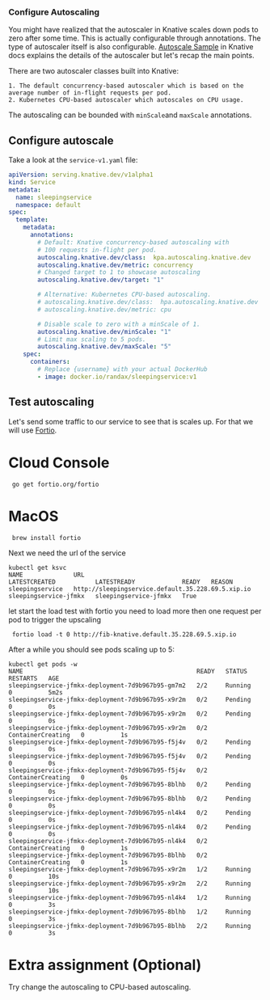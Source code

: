 ### Configure Autoscaling

You might have realized that the autoscaler in Knative scales down pods to zero after some time. This is actually configurable through annotations. The type of autoscaler itself is also configurable. [Autoscale Sample][autoscale-sample] in Knative docs explains the details of the autoscaler but let's recap the main points.

There are two autoscaler classes built into Knative:

    1. The default concurrency-based autoscaler which is based on the average number of in-flight requests per pod.
    2. Kubernetes CPU-based autoscaler which autoscales on CPU usage.

The autoscaling can be bounded with `minScale`and `maxScale` annotations.

[autoscale-sample]: https://knative.dev/docs/serving/samples/autoscale-go/index.html 


## Configure autoscale 

Take a look at the `service-v1.yaml` file:

```yaml
apiVersion: serving.knative.dev/v1alpha1
kind: Service
metadata:
  name: sleepingservice
  namespace: default
spec:
  template:
    metadata:
      annotations:
        # Default: Knative concurrency-based autoscaling with
        # 100 requests in-flight per pod.
        autoscaling.knative.dev/class:  kpa.autoscaling.knative.dev
        autoscaling.knative.dev/metric: concurrency
        # Changed target to 1 to showcase autoscaling
        autoscaling.knative.dev/target: "1"

        # Alternative: Kubernetes CPU-based autoscaling.
        # autoscaling.knative.dev/class:  hpa.autoscaling.knative.dev
        # autoscaling.knative.dev/metric: cpu

        # Disable scale to zero with a minScale of 1.
        autoscaling.knative.dev/minScale: "1"
        # Limit max scaling to 5 pods.
        autoscaling.knative.dev/maxScale: "5"
    spec:
      containers:
        # Replace {username} with your actual DockerHub
        - image: docker.io/randax/sleepingservice:v1
```

## Test autoscaling
Let's send some traffic to our service to see that is scales up. For that we will use [Fortio][fortio-url].

# Cloud Console

```shell
 go get fortio.org/fortio
```

# MacOS

```shell
 brew install fortio
```

Next we need the url of the service

```shell
kubectl get ksvc
NAME              URL                                                 LATESTCREATED           LATESTREADY             READY   REASON
sleepingservice   http://sleepingservice.default.35.228.69.5.xip.io   sleepingservice-jfmkx   sleepingservice-jfmkx   True
```

let start the load test with fortio you need to load more then one request per pod to trigger the upscaling

```shell
 fortio load -t 0 http://fib-knative.default.35.228.69.5.xip.io
```

After a while you should see pods scaling up to 5: 

```shell
kubectl get pods -w
NAME                                                READY   STATUS    RESTARTS   AGE
sleepingservice-jfmkx-deployment-7d9b967b95-gm7m2   2/2     Running   0          5m2s
sleepingservice-jfmkx-deployment-7d9b967b95-x9r2m   0/2     Pending   0          0s
sleepingservice-jfmkx-deployment-7d9b967b95-x9r2m   0/2     Pending   0          0s
sleepingservice-jfmkx-deployment-7d9b967b95-x9r2m   0/2     ContainerCreating   0          1s
sleepingservice-jfmkx-deployment-7d9b967b95-f5j4v   0/2     Pending             0          0s
sleepingservice-jfmkx-deployment-7d9b967b95-f5j4v   0/2     Pending             0          0s
sleepingservice-jfmkx-deployment-7d9b967b95-f5j4v   0/2     ContainerCreating   0          0s
sleepingservice-jfmkx-deployment-7d9b967b95-8blhb   0/2     Pending             0          0s
sleepingservice-jfmkx-deployment-7d9b967b95-8blhb   0/2     Pending             0          0s
sleepingservice-jfmkx-deployment-7d9b967b95-nl4k4   0/2     Pending             0          0s
sleepingservice-jfmkx-deployment-7d9b967b95-nl4k4   0/2     Pending             0          0s
sleepingservice-jfmkx-deployment-7d9b967b95-nl4k4   0/2     ContainerCreating   0          1s
sleepingservice-jfmkx-deployment-7d9b967b95-8blhb   0/2     ContainerCreating   0          1s
sleepingservice-jfmkx-deployment-7d9b967b95-x9r2m   1/2     Running             0          10s
sleepingservice-jfmkx-deployment-7d9b967b95-x9r2m   2/2     Running             0          10s
sleepingservice-jfmkx-deployment-7d9b967b95-nl4k4   1/2     Running             0          3s
sleepingservice-jfmkx-deployment-7d9b967b95-8blhb   1/2     Running             0          3s
sleepingservice-jfmkx-deployment-7d9b967b95-8blhb   2/2     Running             0          3s
```

# Extra assignment (Optional)
Try change the autoscaling to CPU-based autoscaling. 


[fortio-url]: https://github.com/fortio/fortio